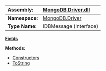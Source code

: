 | **Assembly:** | [MongoDB.Driver.dll](MongoDB_Driver.md) |
|:--------------|:----------------------------------------|
| **Namespace:** | [MongoDB.Driver](N_MongoDB_Driver.md)   |
| **Type Name:** | IDBMessage (interface)                  |

**[Fields](#Fields.md)**

**Methods:**
  * [Constructors](#Constructors.md)
  * [ToString](#ToString.md)
